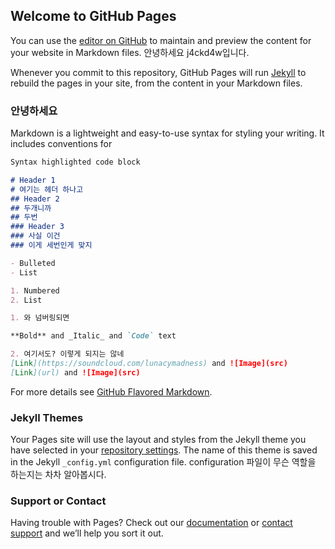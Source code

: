 ## Welcome to GitHub Pages

You can use the [editor on GitHub](https://github.com/lunacymadness/lunacymadness.github.com/edit/master/README.md) to maintain and preview the content for your website in Markdown files.
안녕하세요 j4ckd4w입니다.

Whenever you commit to this repository, GitHub Pages will run [Jekyll](https://jekyllrb.com/) to rebuild the pages in your site, from the content in your Markdown files.

### 안녕하세요

Markdown is a lightweight and easy-to-use syntax for styling your writing. It includes conventions for

```markdown
Syntax highlighted code block

# Header 1
# 여기는 헤더 하나고
## Header 2
## 두개니까
## 두번
### Header 3
### 사실 이건
### 이게 세번인게 맞지

- Bulleted
- List

1. Numbered
2. List

1. 와 넘버링되면

**Bold** and _Italic_ and `Code` text

2. 여기서도? 이렇게 되지는 않네
[Link](https://soundcloud.com/lunacymadness) and ![Image](src)
[Link](url) and ![Image](src)
```

For more details see [GitHub Flavored Markdown](https://guides.github.com/features/mastering-markdown/).

### Jekyll Themes

Your Pages site will use the layout and styles from the Jekyll theme you have selected in your [repository settings](https://github.com/lunacymadness/lunacymadness.github.com/settings). The name of this theme is saved in the Jekyll `_config.yml` configuration file.
configuration 파일이 무슨 역할을 하는지는 차차 알아봅시다. 

### Support or Contact

Having trouble with Pages? Check out our [documentation](https://help.github.com/categories/github-pages-basics/) or [contact support](https://github.com/contact) and we’ll help you sort it out.
